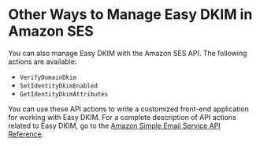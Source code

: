 # Other Ways to Manage Easy DKIM in Amazon SES<a name="easy-dkim-other"></a>

You can also manage Easy DKIM with the Amazon SES API\. The following actions are available:
+  `VerifyDomainDkim` 
+  `SetIdentityDkimEnabled` 
+  `GetIdentityDkimAttributes` 

You can use these API actions to write a customized front\-end application for working with Easy DKIM\. For a complete description of API actions related to Easy DKIM, go to the [Amazon Simple Email Service API Reference](https://docs.aws.amazon.com/ses/latest/APIReference/)\.